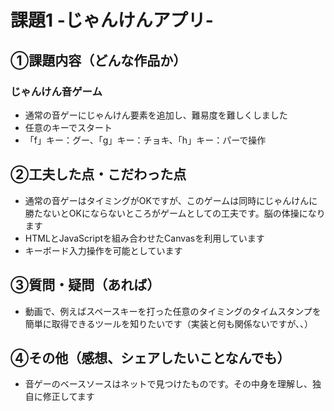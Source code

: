 # 課題1 -じゃんけんアプリ-

## ①課題内容（どんな作品か）
### じゃんけん音ゲーム
- 通常の音ゲーにじゃんけん要素を追加し、難易度を難しくしました
- 任意のキーでスタート
- 「f」キー：グー、「g」キー：チョキ、「h」キー：パーで操作

## ②工夫した点・こだわった点
-  通常の音ゲーはタイミングがOKですが、このゲームは同時にじゃんけんに勝たないとOKにならないところがゲームとしての工夫です。脳の体操になります
-  HTMLとJavaScriptを組み合わせたCanvasを利用しています
-  キーボード入力操作を可能としています

## ③質問・疑問（あれば）
- 動画で、例えばスペースキーを打った任意のタイミングのタイムスタンプを簡単に取得できるツールを知りたいです（実装と何も関係ないですが、、）

## ④その他（感想、シェアしたいことなんでも）
- 音ゲーのベースソースはネットで見つけたものです。その中身を理解し、独自に修正してます

